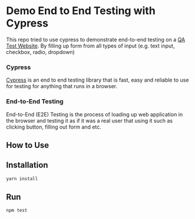 Demo End to End Testing with Cypress
===

This repo tried to use cypress to demonstrate end-to-end testing on a [QA Test Website](https://demoqa.com/). By filling up form from all types of input (e.g. text input, checkbox, radio, dropdown)

### Cypress
[Cypress](https://www.cypress.io/) is an end to end testing library that is fast, easy and reliable to use for testing for anything that runs in a browser.

### End-to-End Testing
End-to-End (E2E) Testing is the process of loading up web application in the browser and testing it as if it was a real user that using it such as clicking button, filling out form and etc.

How to Use
---

## Installation

```bash
yarn install
```

## Run

```bash
npm test
```
